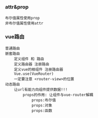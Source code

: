 ### attr&prop
    布尔值属性使用prop
    非布尔值属性使用attr
    
### vue路由
    普通路由
    嵌套路由
        定义组件 和 路由
        定义路由器 注册路由
        定义vue的根组件 注册路由器
        Vue.use(VueRouter)
        一定要注意 <router-view>的位置
    动态路由    
        让url有能力向组件提供数据!!!
            props的作用: 让组件与vue-router解耦
                props:布尔值
                props:对象
                props:函数